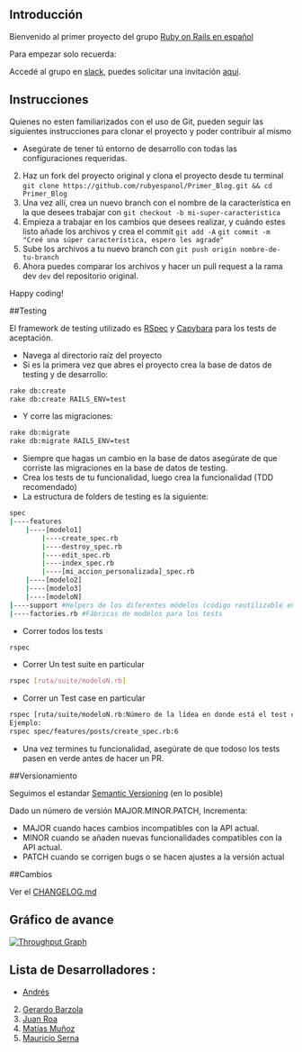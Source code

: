 
## Introducción

Bienvenido al primer proyecto del grupo [Ruby on Rails en español](https://www.facebook.com/groups/rubyonrailsespa/)

Para empezar solo recuerda:

Accedé al grupo en [slack](https://rubyonrailsespanol.slack.com/messages/general/), puedes solicitar una invitación [aquí](https://ror-es-invitation.herokuapp.com/).

## Instrucciones

Quienes no esten familiarizados con el uso de Git, pueden seguir las siguientes instrucciones para clonar el proyecto y poder contribuir al mismo

* Asegúrate de tener tú entorno de desarrollo con todas las configuraciones requeridas.
2. Haz un fork del proyecto original y clona el proyecto desde tu terminal `git clone https://github.com/rubyespanol/Primer_Blog.git && cd Primer_Blog`
3. Una vez allí, crea un nuevo branch con el nombre de la característica en la que desees trabajar con ```git checkout -b mi-super-caracteristica```
4. Empieza a trabajar en los cambios que desees realizar, y cuándo estes listo añade los archivos y crea el commit `git add -A` `git commit -m "Creé una súper característica, espero les agrade"`
5. Sube los archivos a tu nuevo branch con `git push origin nombre-de-tu-branch`
6. Ahora puedes comparar los archivos y hacer un pull request a la rama dev ```dev``` del repositorio original.

Happy coding!

##Testing

El framework de testing utilizado es [RSpec](https://github.com/rspec/rspec-rails) y [Capybara](https://github.com/jnicklas/capybara) para los tests de aceptación.

* Navega al directorio raíz del proyecto
* Si es la primera vez que abres el proyecto crea la base de datos de testing y de desarrollo:

```bash
rake db:create
rake db:create RAILS_ENV=test
```

* Y corre las migraciones:

```bash
rake db:migrate
rake db:migrate RAILS_ENV=test
```

* Siempre que hagas un cambio en la base de datos asegúrate de que corriste las migraciones en la base de datos de testing.
* Crea los tests de tu funcionalidad, luego crea la funcionalidad (TDD recomendado)
* La estructura de folders de testing es la siguiente:

```bash
spec
|----features
	|----[modelo1]
		|----create_spec.rb
		|----destroy_spec.rb
		|----edit_spec.rb
		|----index_spec.rb
		|----[mi_accion_personalizada]_spec.rb
	|----[modelo2]
	|----[modelo3]
	|----[modeloN]
|----support #Helpers de los diferentes módelos (código reutilizable en todos los tests)
|----factories.rb #Fábricas de modelos para los tests
```

* Correr todos los tests

```bash
rspec
```

* Correr Un test suite en particular

```bash
rspec [ruta/suite/modeloN.rb]
```

* Correr un Test case en particular

```bash
rspec [ruta/suite/modeloN.rb:Número de la lídea en donde está el test case]
Ejemplo:
rspec spec/features/posts/create_spec.rb:6
```

* Una vez termines tu funcionalidad, asegúrate de que todoso los tests pasen en verde antes de hacer un PR.

##Versionamiento

Seguimos el estandar [Semantic Versioning](http://semver.org/) (en lo posible)

Dado un número de versión MAJOR.MINOR.PATCH, Incrementa:

* MAJOR cuando haces cambios incompatibles con la API actual.
* MINOR cuando se añaden nuevas funcionalidades compatibles con la API actual.
* PATCH cuando se corrigen bugs o se hacen ajustes a la versión actual

##Cambios

Ver el [CHANGELOG.md](https://github.com/rubyespanol/Primer_Blog/blob/master/CHANGELOG.md)

## Gráfico de avance

[![Throughput Graph](https://graphs.waffle.io/rubyespanol/Primer_Blog/throughput.svg)](https://waffle.io/rubyespanol/Primer_Blog/metrics)


## Lista de Desarrolladores :

* [Andrés](https://github.com/Oxyrus)
2. [Gerardo Barzola](https://github.com/gbarzola)
3. [Juan Roa](https://github.com/roadev)
4. [Matías Muñoz](https://github.com/Writkas)
5. [Mauricio Serna](https://github.com/FMauricioS)